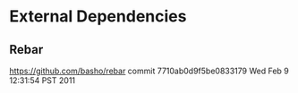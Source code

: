 External Dependencies
=====================

Rebar
-----

https://github.com/basho/rebar
commit 7710ab0d9f5be0833179
Wed Feb  9 12:31:54 PST 2011


